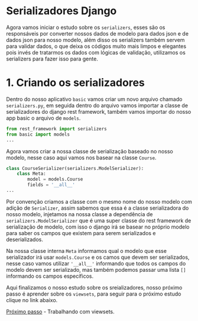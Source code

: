 # Serializadores Django

Agora vamos iniciar o estudo sobre os `serializers`, esses são os responsáveis por converter nossos dados de modelo para dados json e de dados json para nosso modelo, além disso os serializers também servem para validar dados, o que deixa os códigos muito mais limpos e elegantes pois invés de tratarmos os dados com lógicas de validação, utilizamos os serializers para fazer isso para gente.

# 1. Criando os serializadores

Dentro do nosso aplicativo `basic` vamos criar um novo arquivo chamado `serializers.py`, em seguida dentro do arquivo vamos importar a classe de serializadores do django rest framework, também vamos importar do nosso app basic o arquivo de `models`.

```py
from rest_framework import serializers
from basic import models
...
```

Agora vamos criar a nossa classe de serialização baseado no nosso modelo, nesse caso aqui vamos nos basear na classe `Course`.

```py
class CourseSerializer(serializers.ModelSerializer):
    class Meta:
        model = models.Course
        fields = '__all__'
...
```
Por convenção criamos a classe com o mesmo nome do nosso modelo com adição de `Serializer`, assim sabemos que essa é a classe serializadora do nosso modelo, injetamos na nossa classe a dependência de `serializers.ModelSerializer` que é uma super classe do rest framework de serialização de modelo, com isso o django irá se basear no próprio modelo para saber os campos que existem para serem serializados e deserializados.

Na nossa classe interna `Meta` informamos qual o modelo que esse serializador irá usar `models.Course` e os camos que devem ser serializados, nesse caso vamos utilizar `'__all__'` informando que todos os campos do modelo devem ser serializado, mas também podemos passar uma lista `[]` informando os campos específicos.

Aqui finalizamos o nosso estudo sobre os sreializadores, nosso próximo passo é aprender sobre os `viewsets`, para seguir para o próximo estudo clique no link abaixo.

[Próximo passo](./viewset.MD) - Trabalhando com viewsets.